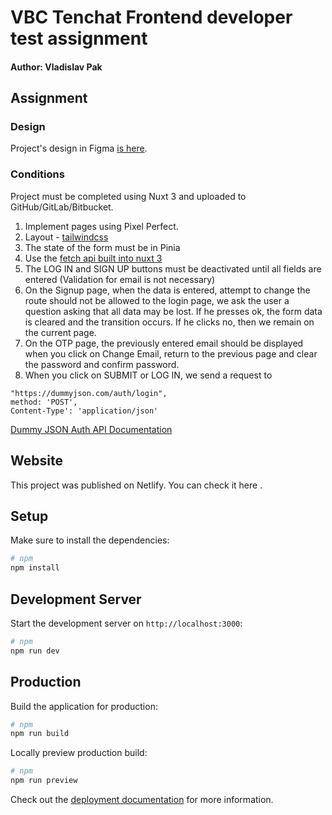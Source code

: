 # VBC Tenchat Frontend developer test assignment
#### Author: Vladislav Pak
## Assignment

### Design
Project's design in Figma [is here](https://www.figma.com/file/ztjP46f3M8byKkVdZgV0MS/Untitled?type=design&node-id=0%3A1&t=iOwDJEHmuojB1eyb-1).

### Conditions
Project must be completed using Nuxt 3 and uploaded to GitHub/GitLab/Bitbucket.

1) Implement pages using Pixel Perfect.
2) Layout - [tailwindcss](https://tailwindcss.com/)
3) The state of the form must be in Pinia
4) Use the [fetch api built into nuxt 3](https://github.com/unjs/ofetch)
5) The LOG IN and SIGN UP buttons must be deactivated until all fields are entered (Validation for email is not necessary)
6) On the Signup page, when the data is entered, attempt to change the route should not be allowed to the login page, we ask the user a question asking that all data may be lost. If he presses ok, the form data is cleared and the transition occurs. If he clicks no, then we remain on the current page.
7) On the OTP page, the previously entered email should be displayed when you click on Change Email, return to the previous page and clear the password and confirm password.
8) When you click on SUBMIT or LOG IN, we send a request to 
```
"https://dummyjson.com/auth/login",
method: 'POST',
Content-Type': 'application/json' 
```
[Dummy JSON Auth API Documentation](https://dummyjson.com/docs/auth)

## Website

This project was published on Netlify. You can check it here []().

## Setup

Make sure to install the dependencies:

```bash
# npm
npm install
```

## Development Server

Start the development server on `http://localhost:3000`:

```bash
# npm
npm run dev
```

## Production

Build the application for production:

```bash
# npm
npm run build
```

Locally preview production build:

```bash
# npm
npm run preview
```

Check out the [deployment documentation](https://nuxt.com/docs/getting-started/deployment) for more information.
